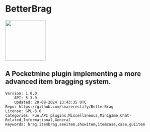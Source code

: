 # BetterBrag
<img src="https://raw.githubusercontent.com/snarerectify/BetterBrag/4044c92913811a9ba94b29c56a7321f2ee1b2500/icon.png" width="128" height="128" />

## A Pocketmine plugin implementing a more advanced item bragging system.
```properties
Version: 1.0.0
    API: 5.3.0
    Updated: 20-08-2024 13:43:35 UTC
Repo: https://github.com/snarerectify/BetterBrag
License: GPL-3.0
Categories: Fun,API plugins,Miscellaneous,Minigame,Chat-Related,Informational,General
Keywords: brag,itembrag,seeitem,showitem,itemcase,case,guiitem
```